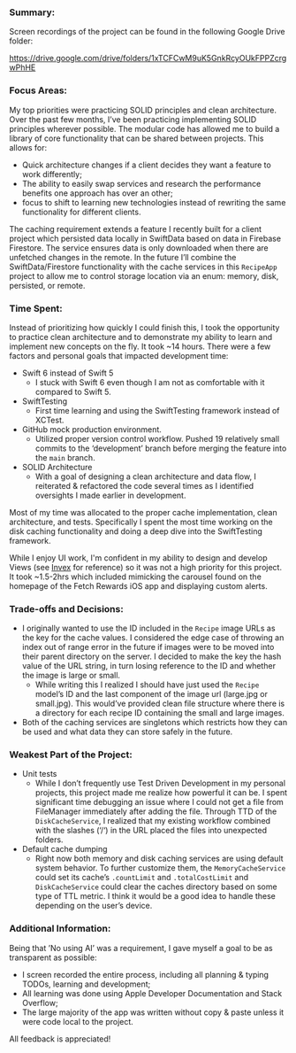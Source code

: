

### Summary:

Screen recordings of the project can be found in the following Google Drive folder:

<a target="_blank" rel="noopener noreferrer" href="https://drive.google.com/drive/folders/1xTCFCwM9uK5GnkRcyOUkFPPZcrgwPhHE">https://drive.google.com/drive/folders/1xTCFCwM9uK5GnkRcyOUkFPPZcrgwPhHE</a>

### Focus Areas:

My top priorities were practicing SOLID principles and clean architecture. Over the past few months, I’ve been practicing implementing SOLID principles wherever possible. The modular code has allowed me to build a library of core functionality that can be shared between projects. This allows for:
- Quick architecture changes if a client decides they want a feature to work differently;
- The ability to easily swap services and research the performance benefits one approach has over an other;
- focus to shift to learning new technologies instead of rewriting the same functionality for different clients.

The caching requirement extends a feature I recently built for a client project which persisted data locally in SwiftData based on data in Firebase Firestore. The service ensures data is only downloaded when there are unfetched changes in the remote. In the future I’ll combine the SwiftData/Firestore functionality with the cache services in this `RecipeApp` project to allow me to control storage location via an enum: memory, disk, persisted, or remote.

### Time Spent:

Instead of prioritizing how quickly I could finish this, I took the opportunity to practice clean architecture and to demonstrate my ability to learn and implement new concepts on the fly. It took ~14 hours. There were a few factors and personal goals that impacted development time:
- Swift 6 instead of Swift 5
    - I stuck with Swift 6 even though I am not as comfortable with it compared to Swift 5.
- SwiftTesting
    - First time learning and using the SwiftTesting framework instead of XCTest.
- GitHub mock production environment.
    - Utilized proper version control workflow. Pushed 19 relatively small commits to the ‘development’ branch before merging the feature into the `main` branch.
- SOLID Architecture
    - With a goal of designing a clean architecture and data flow, I reiterated & refactored the code several times as I identified oversights I made earlier in development.

Most of my time was allocated to the proper cache implementation, clean architecture, and tests. Specifically I spent the most time working on the disk caching functionality and doing a deep dive into the SwiftTesting framework.

While I enjoy UI work, I'm confident in my ability to design and develop Views (see [Invex](https://apps.apple.com/us/app/invex-inventory-management/id6499252957) for reference) so it was not a high priority for this project. It took ~1.5-2hrs which included mimicking the carousel found on the homepage of the Fetch Rewards iOS app and displaying custom alerts.


### Trade-offs and Decisions:

- I originally wanted to use the ID included in the `Recipe` image URLs as the key for the cache values. I considered the edge case of throwing an index out of range error in the future if images were to be moved into their parent directory on the server. I decided to make the key the hash value of the URL string, in turn losing reference to the ID and whether the image is large or small.
    - While writing this I realized I should have just used the `Recipe` model’s ID and the last component of the image url (large.jpg or small.jpg). This would’ve provided clean file structure where there is a directory for each recipe ID containing the small and large images.
- Both of the caching services are singletons which restricts how they can be used and what data they can store safely in the future.


### Weakest Part of the Project:

- Unit tests
    - While I don’t frequently use Test Driven Development in my personal projects, this project made me realize how powerful it can be. I spent significant time debugging an issue where I could not get a file from FileManager immediately after adding the file. Through TTD of the `DiskCacheService`, I realized that my existing workflow combined with the slashes (‘/‘) in the URL placed the files into unexpected folders.
- Default cache dumping
    - Right now both memory and disk caching services are using default system behavior. To further customize them, the `MemoryCacheService` could set its cache’s `.countLimit` and `.totalCostLimit` and `DiskCacheService` could clear the caches directory based on some type of TTL metric. I think it would be a good idea to handle these depending on the user’s device.

### Additional Information:

Being that ’No using AI’ was a requirement, I gave myself a goal to be as transparent as possible:
- I screen recorded the entire process, including all planning & typing TODOs, learning and development;
- All learning was done using Apple Developer Documentation and Stack Overflow;
- The large majority of the app was written without copy & paste unless it were code local to the project.

All feedback is appreciated!
